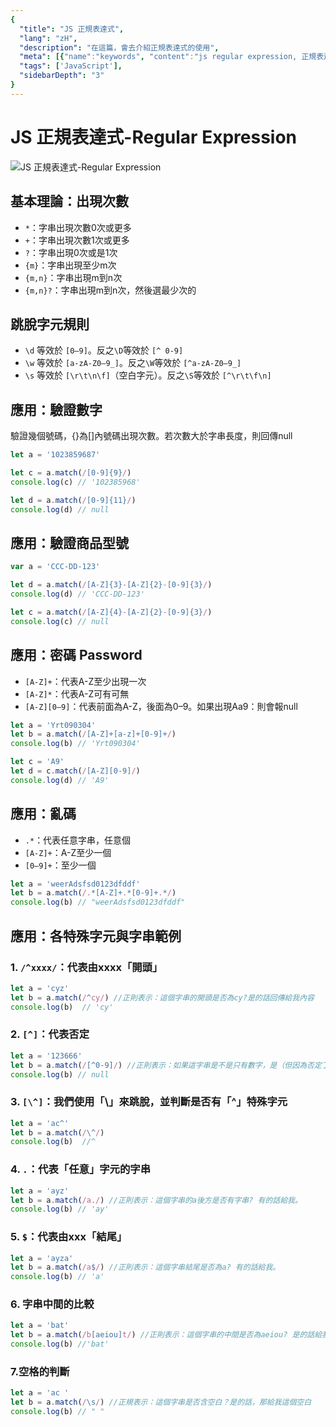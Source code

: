 ```yaml
---
{
  "title": "JS 正規表達式",
  "lang": "zH",
  "description": "在這篇，會去介紹正規表達式的使用",
  "meta": [{"name":"keywords", "content":"js regular expression, 正規表達式, regular expression"}],
  "tags": ['JavaScript'],
  "sidebarDepth": "3"
}
---
```

# JS 正規表達式-Regular Expression
![JS 正規表達式-Regular Expression](https://miro.medium.com/max/1400/1*c_P8VG9IHFMnZootac08Zw.jpeg)
## 基本理論：出現次數
* `*`：字串出現次數0次或更多
* `+`：字串出現次數1次或更多
* `?`：字串出現0次或是1次
* `{m}`：字串出現至少m次
* `{m,n}`：字串出現m到n次
* `{m,n}?`：字串出現m到n次，然後選最少次的

## 跳脫字元規則
* `\d` 等效於 `[0–9]`。反之`\D`等效於 `[^ 0-9]`
* `\w` 等效於 `[a-zA-Z0–9_]`。反之`\W`等效於 `[^a-zA-Z0–9_]`
* `\s` 等效於 `[\r\t\n\f]`（空白字元）。反之`\S`等效於 `[^\r\t\f\n]`

## 應用：驗證數字
驗證幾個號碼，{}為[]內號碼出現次數。若次數大於字串長度，則回傳null
```javascript
let a = '1023859687'

let c = a.match(/[0-9]{9}/)
console.log(c) // '102385968'

let d = a.match(/[0-9]{11}/)
console.log(d) // null
```

## 應用：驗證商品型號
```javascript
var a = 'CCC-DD-123'

let d = a.match(/[A-Z]{3}-[A-Z]{2}-[0-9]{3}/)
console.log(d) // 'CCC-DD-123'

let c = a.match(/[A-Z]{4}-[A-Z]{2}-[0-9]{3}/)
console.log(c) // null
```

## 應用：密碼 Password
* `[A-Z]+`：代表A-Z至少出現一次
* `[A-Z]*`：代表A-Z可有可無
* `[A-Z][0–9]`：代表前面為A-Z，後面為0–9。如果出現Aa9：則會報null
```javascript
let a = 'Yrt090304'
let b = a.match(/[A-Z]+[a-z]+[0-9]+/)
console.log(b) // 'Yrt090304'

let c = 'A9'
let d = c.match(/[A-Z][0-9]/)
console.log(d) // 'A9'
```

## 應用：亂碼
* `.*`：代表任意字串，任意個
* `[A-Z]+`：A-Z至少一個
* `[0–9]+`：至少一個
```javascript
let a = 'weerAdsfsd0123dfddf'
let b = a.match(/.*[A-Z]+.*[0-9]+.*/)
console.log(b) // "weerAdsfsd0123dfddf"
```

## 應用：各特殊字元與字串範例
### 1. `/^xxxx/`：代表由xxxx「開頭」
```javascript
let a = 'cyz'
let b = a.match(/^cy/) //正則表示：這個字串的開頭是否為cy?是的話回傳給我內容
console.log(b)  // 'cy'
```

### 2. `[^]`：代表否定
```javascript
let a = '123666'
let b = a.match(/[^0-9]/) //正則表示：如果這字串是不是只有數字，是（但因為否定了，故回傳null）
console.log(b) // null
```

### 3. `[\^]`：我們使用「\」來跳脫，並判斷是否有「^」特殊字元
```javascript
let a = 'ac^'
let b = a.match(/\^/)
console.log(b)  //^
```

### 4. `.`：代表「任意」字元的字串
```javascript
let a = 'ayz'
let b = a.match(/a./) //正則表示：這個字串的a後方是否有字串? 有的話給我。
console.log(b) // 'ay'
```

### 5. `$`：代表由xxx「結尾」
```javascript
let a = 'ayza'
let b = a.match(/a$/) //正則表示：這個字串結尾是否為a? 有的話給我。
console.log(b) // 'a'
```

### 6. 字串中間的比較
```javascript
let a = 'bat'
let b = a.match(/b[aeiou]t/) //正則表示：這個字串的中間是否為aeiou? 是的話給我。
console.log(b) //'bat'
```

### 7.空格的判斷
```javascript
let a = 'ac '
let b = a.match(/\s/) //正規表示：這個字串是否含空白？是的話，那給我這個空白
console.log(b) // " "
```

